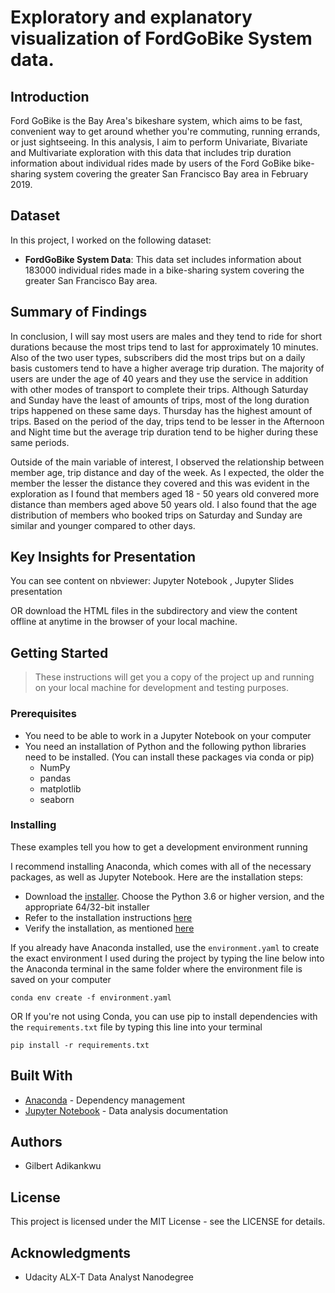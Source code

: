 # Exploratory and explanatory visualization of FordGoBike System data.
## Introduction
Ford GoBike is the Bay Area's bikeshare system, which aims to be fast, convenient way to get around whether you're commuting, running errands, or just sightseeing. In this analysis, I aim to perform Univariate, Bivariate and Multivariate exploration with this data that includes trip duration information about individual rides made by users of the Ford GoBike bike-sharing system covering the greater San Francisco Bay area in February 2019.

## Dataset
In this project, I worked on the following dataset:
- __FordGoBike System Data__: This data set includes information about 183000 individual rides made in a bike-sharing system covering the greater San Francisco Bay area. 

## Summary of Findings
In conclusion, I will say most users are males and they tend to ride for short durations because the most trips tend to last for approximately 10 minutes. Also of the two user types, subscribers did the most trips but on a daily basis customers tend to have a higher average trip duration. The majority of users are under the age of 40 years and they use the service in addition with other modes of transport to complete their trips. Although Saturday and Sunday have the least of amounts of trips, most of the long duration trips happened on these same days. Thursday has the highest amount of trips. Based on the period of the day, trips tend to be lesser in the Afternoon and Night time but the average trip duration tend to be higher during these same periods.

Outside of the main variable of interest, I observed the relationship between member age, trip distance and day of the week. As I expected, the older the member the lesser the distance they covered and this was evident in the exploration as I found that members aged 18 - 50 years old convered more distance than members aged above 50 years old. I also found that the age distribution of members who booked trips on Saturday and Sunday are similar and younger compared to other days.

## Key Insights for Presentation
You can see content on nbviewer: Jupyter Notebook , Jupyter Slides presentation

OR download the HTML files in the subdirectory and view the content offline at anytime in the browser of your local machine.

## Getting Started
> These instructions will get you a copy of the project up and running on your local machine for development and testing purposes.

### Prerequisites
- You need to be able to work in a Jupyter Notebook on your computer
- You need an installation of Python and the following python libraries need to be installed. (You can install these packages via conda or pip)
  * NumPy
  * pandas
  * matplotlib
  * seaborn
 
### Installing
These examples tell you how to get a development environment running

I recommend installing Anaconda, which comes with all of the necessary packages, as well as Jupyter Notebook. Here are the installation steps:
- Download the [installer](https://www.anaconda.com/download/). Choose the Python 3.6 or higher version, and the appropriate 64/32-bit installer
- Refer to the installation instructions [here](https://docs.anaconda.com/anaconda/install/)
- Verify the installation, as mentioned [here](https://docs.anaconda.com/anaconda/install/verify-install/)

If you already have Anaconda installed, use the `environment.yaml` to create the exact environment I used during the project by typing the line below into the Anaconda terminal in the same folder where the environment file is saved on your computer
``` 
conda env create -f environment.yaml
```
OR If you're not using Conda, you can use pip to install dependencies with the `requirements.txt` file by typing this line into your terminal

```
pip install -r requirements.txt
```

## Built With
- [Anaconda](https://www.anaconda.com/) - Dependency management
- [Jupyter Notebook](https://jupyter.org/) - Data analysis documentation

## Authors
- Gilbert Adikankwu

## License
This project is licensed under the MIT License - see the LICENSE for details.

## Acknowledgments
- Udacity ALX-T Data Analyst Nanodegree
